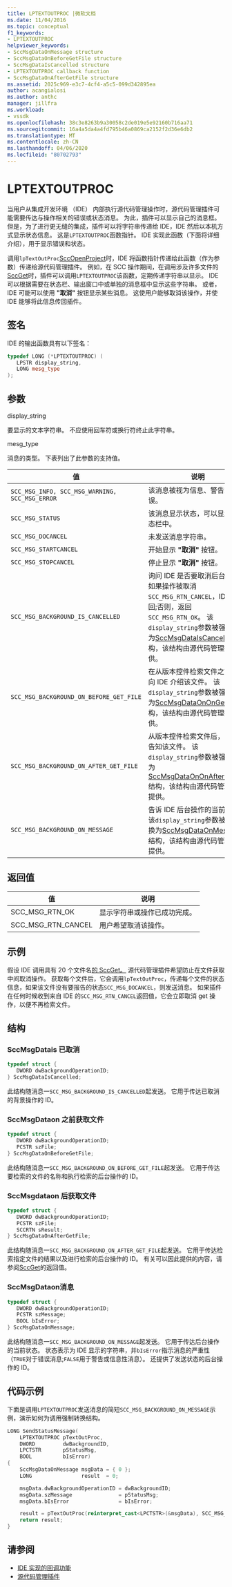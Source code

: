 ```yaml
---
title: LPTEXTOUTPROC |微软文档
ms.date: 11/04/2016
ms.topic: conceptual
f1_keywords:
- LPTEXTOUTPROC
helpviewer_keywords:
- SccMsgDataOnMessage structure
- SccMsgDataOnBeforeGetFile structure
- SccMsgDataIsCancelled structure
- LPTEXTOUTPROC callback function
- SccMsgDataOnAfterGetFile structure
ms.assetid: 2025c969-e3c7-4cf4-a5c5-099d342895ea
author: acangialosi
ms.author: anthc
manager: jillfra
ms.workload:
- vssdk
ms.openlocfilehash: 38c3e8263b9a30058c2de019e5e92160b716aa71
ms.sourcegitcommit: 16a4a5da4a4fd795b46a0869ca2152f2d36e6db2
ms.translationtype: MT
ms.contentlocale: zh-CN
ms.lasthandoff: 04/06/2020
ms.locfileid: "80702793"
---
```

# <a name="lptextoutproc"></a>LPTEXTOUTPROC

当用户从集成开发环境 （IDE） 内部执行源代码管理操作时，源代码管理插件可能需要传达与操作相关的错误或状态消息。 为此，插件可以显示自己的消息框。 但是，为了进行更无缝的集成，插件可以将字符串传递给 IDE，IDE 然后以本机方式显示状态信息。 这是`LPTEXTOUTPROC`函数指针。 IDE 实现此函数（下面将详细介绍），用于显示错误和状态。

调用`lpTextOutProc`[SccOpenProject](../extensibility/sccopenproject-function.md)时，IDE 将函数指针传递给此函数（作为参数）传递给源代码管理插件。 例如，在 SCC 操作期间，在调用涉及许多文件的[SccGet](../extensibility/sccget-function.md)时，插件可以调用`LPTEXTOUTPROC`该函数，定期传递字符串以显示。 IDE 可以根据需要在状态栏、输出窗口中或单独的消息框中显示这些字符串。 或者，IDE 可能可以使用 **"取消"** 按钮显示某些消息。 这使用户能够取消该操作，并使 IDE 能够将此信息传回插件。

## <a name="signature"></a>签名
 IDE 的输出函数具有以下签名：

```cpp
typedef LONG (*LPTEXTOUTPROC) (
   LPSTR display_string,
   LONG mesg_type
);
```

## <a name="parameters"></a>参数

display_string

要显示的文本字符串。 不应使用回车符或换行符终止此字符串。

mesg_type

消息的类型。 下表列出了此参数的支持值。

|值|说明|
|-----------|-----------------|
|`SCC_MSG_INFO, SCC_MSG_WARNING, SCC_MSG_ERROR`|该消息被视为信息、警告或错误。|
|`SCC_MSG_STATUS`|该消息显示状态，可以显示在状态栏中。|
|`SCC_MSG_DOCANCEL`|未发送消息字符串。|
|`SCC_MSG_STARTCANCEL`|开始显示 **"取消"** 按钮。|
|`SCC_MSG_STOPCANCEL`|停止显示 **"取消"** 按钮。|
|`SCC_MSG_BACKGROUND_IS_CANCELLED`|询问 IDE 是否要取消后台操作：如果操作被取消`SCC_MSG_RTN_CANCEL`，IDE 将返回;否则，返回`SCC_MSG_RTN_OK`。 该`display_string`参数被强制转换为[SccMsgDataIsCanceled](#LinkSccMsgDataIsCancelled)结构，该结构由源代码管理插件提供。|
|`SCC_MSG_BACKGROUND_ON_BEFORE_GET_FILE`|在从版本控件检索文件之前，先向 IDE 介绍该文件。 该`display_string`参数被强制转换为[SccMsgDataOnOnGetFile](#LinkSccMsgDataOnBeforeGetFile)结构，该结构由源代码管理插件提供。|
|`SCC_MSG_BACKGROUND_ON_AFTER_GET_FILE`|从版本控件检索文件后，向 IDE 告知该文件。 该`display_string`参数被强制转换为[SccMsgDataOnOnAfterGetFile](#LinkSccMsgDataOnAfterGetFile)结构，该结构由源代码管理插件提供。|
|`SCC_MSG_BACKGROUND_ON_MESSAGE`|告诉 IDE 后台操作的当前状态。 该`display_string`参数被强制转换为[SccMsgDataOnMessage](#LinkSccMsgDataOnMessage)结构，该结构由源代码管理插件提供。|

## <a name="return-value"></a>返回值

|值|说明|
|-----------|-----------------|
|SCC_MSG_RTN_OK|显示字符串或操作已成功完成。|
|SCC_MSG_RTN_CANCEL|用户希望取消该操作。|

## <a name="example"></a>示例
 假设 IDE 调用具有 20 个文件名[的 SccGet。](../extensibility/sccget-function.md) 源代码管理插件希望防止在文件获取中间取消操作。 获取每个文件后，它会调用`lpTextOutProc`，传递每个文件的状态信息，如果该文件没有要报告的状态`SCC_MSG_DOCANCEL`，则发送消息。 如果插件在任何时候收到来自 IDE 的`SCC_MSG_RTN_CANCEL`返回值，它会立即取消 get 操作，以便不再检索文件。

## <a name="structures"></a>结构

### <a name="sccmsgdataiscancelled"></a><a name="LinkSccMsgDataIsCancelled"></a>SccMsgDatais 已取消

```cpp
typedef struct {
   DWORD dwBackgroundOperationID;
} SccMsgDataIsCancelled;
```

 此结构随消息一`SCC_MSG_BACKGROUND_IS_CANCELLED`起发送。 它用于传达已取消的背景操作的 ID。

### <a name="sccmsgdataonbeforegetfile"></a><a name="LinkSccMsgDataOnBeforeGetFile"></a>SccMsgDataon 之前获取文件

```cpp
typedef struct {
   DWORD dwBackgroundOperationID;
   PCSTR szFile;
} SccMsgDataOnBeforeGetFile;
```

 此结构随消息一`SCC_MSG_BACKGROUND_ON_BEFORE_GET_FILE`起发送。 它用于传达要检索的文件的名称和执行检索的后台操作的 ID。

### <a name="sccmsgdataonaftergetfile"></a><a name="LinkSccMsgDataOnAfterGetFile"></a>SccMsgdataon 后获取文件

```cpp
typedef struct {
   DWORD dwBackgroundOperationID;
   PCSTR szFile;
   SCCRTN sResult;
} SccMsgDataOnAfterGetFile;
```

 此结构随消息一`SCC_MSG_BACKGROUND_ON_AFTER_GET_FILE`起发送。 它用于传达检索指定文件的结果以及进行检索的后台操作的 ID。 有关可以因此提供的内容，请参阅[SccGet](../extensibility/sccget-function.md)的返回值。

### <a name="sccmsgdataonmessage"></a><a name="LinkSccMsgDataOnMessage"></a>SccMsgDataon消息

```cpp
typedef struct {
   DWORD dwBackgroundOperationID;
   PCSTR szMessage;
   BOOL bIsError;
} SccMsgDataOnMessage;
```

 此结构随消息一`SCC_MSG_BACKGROUND_ON_MESSAGE`起发送。 它用于传达后台操作的当前状态。 状态表示为 IDE 显示的字符串，并`bIsError`指示消息的严重性（`TRUE`对于错误消息;`FALSE`用于警告或信息性消息）。 还提供了发送状态的后台操作的 ID。

## <a name="code-example"></a>代码示例
 下面是调用`LPTEXTOUTPROC`发送消息的简短`SCC_MSG_BACKGROUND_ON_MESSAGE`示例，演示如何为调用强制转换结构。

```cpp
LONG SendStatusMessage(
    LPTEXTOUTPROC pTextOutProc,
    DWORD         dwBackgroundID,
    LPCTSTR       pStatusMsg,
    BOOL          bIsError)
{
    SccMsgDataOnMessage msgData = { 0 };
    LONG                result  = 0;

    msgData.dwBackgroundOperationID = dwBackgroundID;
    msgData.szMessage               = pStatusMsg;
    msgData.bIsError                = bIsError;

    result = pTextOutProc(reinterpret_cast<LPCTSTR>(&msgData), SCC_MSG_BACKGROUND_ON_MESSAGE);
    return result;
}
```

## <a name="see-also"></a>请参阅
- [IDE 实现的回调功能](../extensibility/callback-functions-implemented-by-the-ide.md)
- [源代码管理插件](../extensibility/source-control-plug-ins.md)
